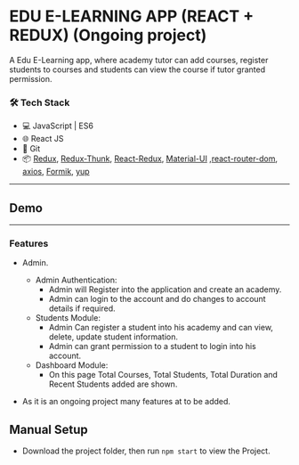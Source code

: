 # EDU E-LEARNING APP (REACT + REDUX) (Ongoing project)    

A Edu E-Learning app, where academy tutor can add courses, register students to courses and students can view the course if tutor granted permission.

### 🛠️ Tech Stack

- 💻 JavaScript | ES6
- 🌐 React JS
- 🔧 Git 
- 📦 [Redux](https://github.com/reduxjs/redux), [Redux-Thunk](https://github.com/reduxjs/redux-thunk), [React-Redux](https://github.com/reduxjs/react-redux), [Material-UI](https://github.com/mui-org/material-ui) ,[react-router-dom](https://www.npmjs.com/package/react-router-dom), [axios](https://www.npmjs.com/package/axios), [Formik](https://github.com/formium/formik), [yup](https://github.com/jquense/yup)

---
## Demo



---
### Features

- Admin.
  - Admin Authentication:
    - Admin will Register into the application and create an academy.
    - Admin can login to the account and do changes to account details if required.
  - Students Module: 
    - Admin Can register a student into his academy and can view, delete, update student information.
    - Admin can grant permission to a student to login into his account.
  - Dashboard Module: 
    - On this page Total Courses, Total Students, Total Duration and Recent Students added are shown.

- As it is an ongoing project many features at to be added.

## Manual Setup
- Download the project folder, then run `npm start` to view the Project.